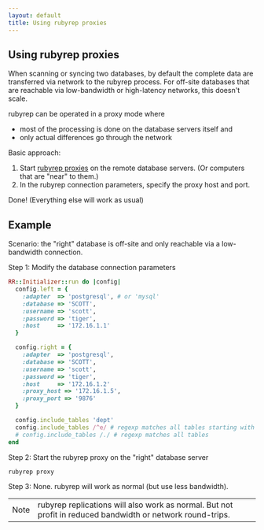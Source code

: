 ```yaml
---
layout: default
title: Using rubyrep proxies
---
```


Using rubyrep proxies
---------------------

When scanning or syncing two databases, by default the complete data are transferred via network to the rubyrep process.
For off-site databases that are reachable via low-bandwidth or high-latency networks, this doesn't scale.

rubyrep can be operated in a proxy mode where

-   most of the processing is done on the database servers itself and
-   only actual differences go through the network

Basic approach:

1.  Start [rubyrep proxies](proxy_command.html) on the remote database servers.
    (Or computers that are "near" to them.)
2.  In the rubyrep connection parameters, specify the proxy host and port.

Done! (Everything else will work as usual)

Example
-------

Scenario: the "right" database is off-site and only reachable via a low-bandwidth connection.

Step 1: Modify the database connection parameters

```ruby
RR::Initializer::run do |config|
  config.left = { 
    :adapter  => 'postgresql', # or 'mysql'
    :database => 'SCOTT',
    :username => 'scott',
    :password => 'tiger',
    :host     => '172.16.1.1'
  }

  config.right = { 
    :adapter  => 'postgresql',
    :database => 'SCOTT',
    :username => 'scott',
    :password => 'tiger',
    :host     => '172.16.1.2'
    :proxy_host => '172.16.1.5',
    :proxy_port => '9876'
  }

  config.include_tables 'dept'
  config.include_tables /^e/ # regexp matches all tables starting with e
  # config.include_tables /./ # regexp matches all tables
end
```

Step 2: Start the rubyrep proxy on the "right" database server

```ruby
rubyrep proxy
```

Step 3: None. rubyrep will work as normal (but use less bandwidth).

|      |                                                                                                            |
|------|------------------------------------------------------------------------------------------------------------|
| Note | rubyrep replications will also work as normal. But not profit in reduced bandwidth or network round-trips. |
